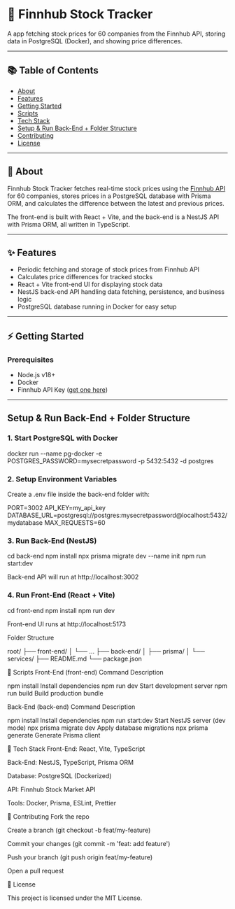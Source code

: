 # 🚀 Finnhub Stock Tracker

A app fetching stock prices for 60 companies from the Finnhub API, storing data in PostgreSQL (Docker), and showing price differences.

---

## 📚 Table of Contents

- [About](#about)
- [Features](#features)
- [Getting Started](#getting-started)
- [Scripts](#scripts)
- [Tech Stack](#tech-stack)
- [Setup & Run Back-End + Folder Structure](#setup--run-back-end--folder-structure)
- [Contributing](#contributing)
- [License](#license)

---

## 🧠 About

Finnhub Stock Tracker fetches real-time stock prices using the [Finnhub API](https://finnhub.io/) for 60 companies, stores prices in a PostgreSQL database with Prisma ORM, and calculates the difference between the latest and previous prices.

The front-end is built with React + Vite, and the back-end is a NestJS API with Prisma ORM, all written in TypeScript.

---

## ✨ Features

- Periodic fetching and storage of stock prices from Finnhub API  
- Calculates price differences for tracked stocks  
- React + Vite front-end UI for displaying stock data  
- NestJS back-end API handling data fetching, persistence, and business logic  
- PostgreSQL database running in Docker for easy setup  

---

## ⚡ Getting Started

### Prerequisites

- Node.js v18+  
- Docker  
- Finnhub API Key ([get one here](https://finnhub.io/))  

---

## Setup & Run Back-End + Folder Structure

### 1. Start PostgreSQL with Docker

docker run --name pg-docker -e POSTGRES_PASSWORD=mysecretpassword -p 5432:5432 -d postgres

### 2. Setup Environment Variables
   
Create a .env file inside the back-end folder with:

PORT=3002
API_KEY=my_api_key
DATABASE_URL=postgresql://postgres:mysecretpassword@localhost:5432/mydatabase
MAX_REQUESTS=60

### 3. Run Back-End (NestJS)

cd back-end
npm install
npx prisma migrate dev --name init
npm run start:dev

Back-end API will run at http://localhost:3002

### 4. Run Front-End (React + Vite)

cd front-end
npm install
npm run dev

Front-end UI runs at http://localhost:5173

Folder Structure

root/
├── front-end/
│ └── ...
├── back-end/
│ ├── prisma/
│ └── services/ 
├── README.md
└── package.json

📜 Scripts
Front-End (front-end)
Command	Description

npm install	Install dependencies
npm run dev	Start development server
npm run build	Build production bundle

Back-End (back-end)
Command	Description

npm install	Install dependencies
npm run start:dev	Start NestJS server (dev mode)
npx prisma migrate dev	Apply database migrations
npx prisma generate	Generate Prisma client

🧱 Tech Stack
Front-End: React, Vite, TypeScript

Back-End: NestJS, TypeScript, Prisma ORM

Database: PostgreSQL (Dockerized)

API: Finnhub Stock Market API

Tools: Docker, Prisma, ESLint, Prettier

🤝 Contributing
Fork the repo

Create a branch (git checkout -b feat/my-feature)

Commit your changes (git commit -m 'feat: add feature')

Push your branch (git push origin feat/my-feature)

Open a pull request

🪪 License

This project is licensed under the MIT License.
